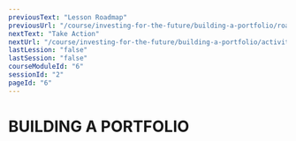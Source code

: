 ```yaml
---
previousText: "Lesson Roadmap"
previousUrl: "/course/investing-for-the-future/building-a-portfolio/roadmap"
nextText: "Take Action"
nextUrl: "/course/investing-for-the-future/building-a-portfolio/activities"
lastLession: "false"
lastSession: "false"
courseModuleId: "6"
sessionId: "2"
pageId: "6"
---
```



# BUILDING A PORTFOLIO

<sparkle-animation-player src="./animation/m4l4.js" composition="E15142497A5334479A4A47DEC9B58A61"></sparkle-animation-player>